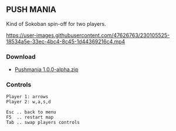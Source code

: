 ## PUSH MANIA

Kind of Sokoban spin-off for two players.

https://user-images.githubusercontent.com/47626763/230105525-18534a5e-33ec-4bc4-8c45-1d44369216c4.mp4

### Download

* [Pushmania 1.0.0-alpha.zip](https://github.com/arguit/games/blob/master/releases/Pushmania%201.0.0-alpha.zip)

### Controls

```
Player 1: arrows
Player 2: w,a,s,d

Esc .. back to menu
F5  .. restart map
Tab .. swap players controls
```

